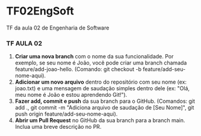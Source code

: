 # TF02EngSoft
TF da aula 02 de Engenharia de Software

### TF AULA 02

1. **Criar uma nova branch** com o nome da sua funcionalidade. Por exemplo, se seu nome é João, você pode criar uma branch chamada feature/add-joao-hello. (Comando: git checkout -b feature/add-seu-nome-aqui).
2. **Adicionar um novo arquivo** dentro do repositório com seu nome (ex: joao.txt) e uma mensagem de saudação simples dentro dele (ex: "Olá, meu nome é João e estou aprendendo Git!").
3. **Fazer add, commit e push** da sua branch para o GitHub. (Comandos: git add ., git commit -m "Adiciona arquivo de saudação de [Seu Nome]", git push origin feature/add-seu-nome-aqui).
4. **Abrir um Pull Request** no GitHub da sua branch para a branch main. Inclua uma breve descrição no PR.
